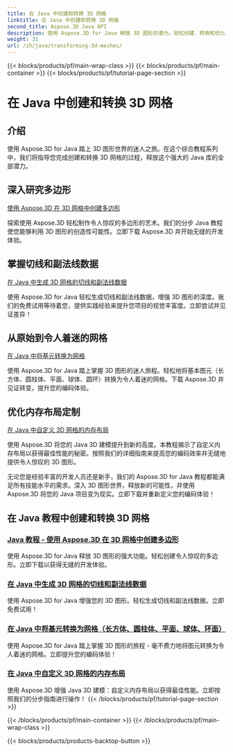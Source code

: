 ```yaml
---
title: 在 Java 中创建和转换 3D 网格
linktitle: 在 Java 中创建和转换 3D 网格
second_title: Aspose.3D Java API
description: 使用 Aspose.3D for Java 释放 3D 图形的潜力。轻松创建、转换和优化网格。通过我们的教程提升您的编码体验。
weight: 31
url: /zh/java/transforming-3d-meshes/
---
```


{{< blocks/products/pf/main-wrap-class >}}
{{< blocks/products/pf/main-container >}}
{{< blocks/products/pf/tutorial-page-section >}}

# 在 Java 中创建和转换 3D 网格


## 介绍

使用 Aspose.3D for Java 踏上 3D 图形世界的迷人之旅。在这个综合教程系列中，我们将指导您完成创建和转换 3D 网格的过程，释放这个强大的 Java 库的全部潜力。

## 深入研究多边形 
[使用 Aspose.3D 在 3D 网格中创建多边形](./create-polygons-in-meshes/)

探索使用 Aspose.3D 轻松制作令人惊叹的多边形的艺术。我们的分步 Java 教程使您能够利用 3D 图形的创造性可能性。立即下载 Aspose.3D 并开始无缝的开发体验。

## 掌握切线和副法线数据
[在 Java 中生成 3D 网格的切线和副法线数据](./generate-tangent-binormal-data/)

使用 Aspose.3D for Java 轻松生成切线和副法线数据，增强 3D 图形的深度。我们的免费试用等待着您，提供实践经验来提升您项目的视觉丰富度。立即尝试并见证差异！

## 从原始到令人着迷的网格 
[在 Java 中将基元转换为网格](./convert-primitives-to-meshes/)

使用 Aspose.3D for Java 踏上掌握 3D 图形的迷人旅程。轻松地将基本图元（长方体、圆柱体、平面、球体、圆环）转换为令人着迷的网格。下载 Aspose.3D 并见证转变，提升您的编码体验。

## 优化内存布局定制 
[在 Java 中自定义 3D 网格的内存布局](./customize-mesh-memory-layout/)

使用 Aspose.3D 将您的 Java 3D 建模提升到新的高度。本教程揭示了自定义内存布局以获得最佳性能的秘密。按照我们的详细指南来提高您的编码效率并无缝地提供令人惊叹的 3D 图形。

无论您是经验丰富的开发人员还是新手，我们的 Aspose.3D for Java 教程都能满足所有技能水平的需求。深入 3D 图形世界，释放新的可能性，并使用 Aspose.3D 将您的 Java 项目变为现实。立即下载并重新定义您的编码体验！
## 在 Java 教程中创建和转换 3D 网格
### [Java 教程 - 使用 Aspose.3D 在 3D 网格中创建多边形](./create-polygons-in-meshes/)
使用 Aspose.3D for Java 释放 3D 图形的强大功能。轻松创建令人惊叹的多边形。立即下载以获得无缝的开发体验。
### [在 Java 中生成 3D 网格的切线和副法线数据](./generate-tangent-binormal-data/)
使用 Aspose.3D for Java 增强您的 3D 图形。轻松生成切线和副法线数据。立即免费试用！
### [在 Java 中将基元转换为网格（长方体、圆柱体、平面、球体、环面）](./convert-primitives-to-meshes/)
使用 Aspose.3D for Java 踏上掌握 3D 图形的旅程 - 毫不费力地将图元转换为令人着迷的网格。立即提升您的编码体验！
### [在 Java 中自定义 3D 网格的内存布局](./customize-mesh-memory-layout/)
使用 Aspose.3D 增强 Java 3D 建模：自定义内存布局以获得最佳性能。立即按照我们的分步指南进行操作！
{{< /blocks/products/pf/tutorial-page-section >}}

{{< /blocks/products/pf/main-container >}}
{{< /blocks/products/pf/main-wrap-class >}}

{{< blocks/products/products-backtop-button >}}
